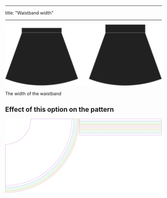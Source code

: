 - - -
title: "Waistband width"
- - -

![Waistband width](waistbandwidth.svg)

The width of the waistband

## Effect of this option on the pattern

![This image shows the effect of this option by superimposing several variants that have a different value for this option](sandy_waistbandwidth_sample.svg "Effect of this option on the pattern")
